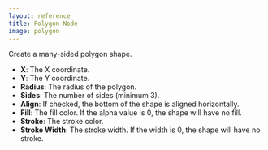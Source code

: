 ```yaml
---
layout: reference
title: Polygon Node
image: polygon
---
```

Create a many-sided polygon shape.

* **X**: The X coordinate.
* **Y**: The Y coordinate.
* **Radius**: The radius of the polygon.
* **Sides**: The number of sides (minimum 3).
* **Align**: If checked, the bottom of the shape is aligned horizontally.
* **Fill**: The fill color. If the alpha value is 0, the shape will have no fill.
* **Stroke**: The stroke color.
* **Stroke Width**: The stroke width. If the width is 0, the shape will have no stroke.
